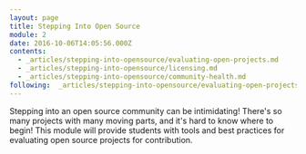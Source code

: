 ```yaml
---
layout: page
title: Stepping Into Open Source
module: 2
date: 2016-10-06T14:05:56.000Z
contents:
  - _articles/stepping-into-opensource/evaluating-open-projects.md
  - _articles/stepping-into-opensource/licensing.md
  - _articles/stepping-into-opensource/community-health.md
following:  _articles/stepping-into-opensource/evaluating-open-projects.md
---
```


Stepping into an open source community can be intimidating! There's so many projects with many moving parts, and it's hard to know where to begin! This module will provide students with tools and best practices for evaluating open source projects for contribution.
